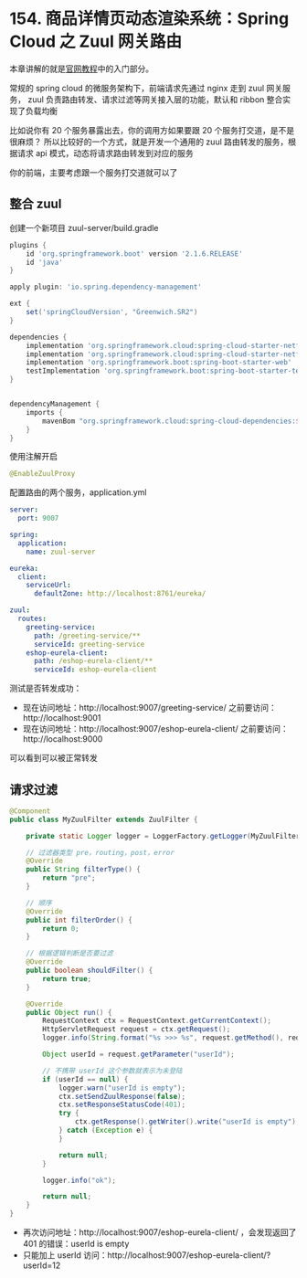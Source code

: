 # 154. 商品详情页动态渲染系统：Spring Cloud 之 Zuul 网关路由

本章讲解的就是[官网教程](https://cloud.spring.io/spring-cloud-static/Greenwich.SR2/single/spring-cloud.html#_router_and_filter_zuul)中的入门部分。

常规的 spring cloud 的微服务架构下，前端请求先通过 nginx 走到 zuul 网关服务，
zuul 负责路由转发、请求过滤等网关接入层的功能，默认和 ribbon 整合实现了负载均衡

比如说你有 20 个服务暴露出去，你的调用方如果要跟 20 个服务打交道，是不是很麻烦？
所以比较好的一个方式，就是开发一个通用的 zuul 路由转发的服务，根据请求 api 模式，动态将请求路由转发到对应的服务

你的前端，主要考虑跟一个服务打交道就可以了

## 整合 zuul

创建一个新项目 zuul-server/build.gradle

```groovy
plugins {
    id 'org.springframework.boot' version '2.1.6.RELEASE'
    id 'java'
}

apply plugin: 'io.spring.dependency-management'

ext {
    set('springCloudVersion', "Greenwich.SR2")
}

dependencies {
    implementation 'org.springframework.cloud:spring-cloud-starter-netflix-eureka-client'
    implementation 'org.springframework.cloud:spring-cloud-starter-netflix-zuul' // 引入 zuul 依赖
    implementation 'org.springframework.boot:spring-boot-starter-web'
    testImplementation 'org.springframework.boot:spring-boot-starter-test'
}


dependencyManagement {
    imports {
        mavenBom "org.springframework.cloud:spring-cloud-dependencies:${springCloudVersion}"
    }
}

```

使用注解开启

```java
@EnableZuulProxy
```

配置路由的两个服务，application.yml

```yml
server:
  port: 9007

spring:
  application:
    name: zuul-server

eureka:
  client:
    serviceUrl:
      defaultZone: http://localhost:8761/eureka/

zuul:
  routes:
    greeting-service:
      path: /greeting-service/**
      serviceId: greeting-service
    eshop-eurela-client:
      path: /eshop-eurela-client/**
      serviceId: eshop-eurela-client
```

测试是否转发成功：

- 现在访问地址：http://localhost:9007/greeting-service/
  之前要访问：http://localhost:9001
- 现在访问地址：http://localhost:9007/eshop-eurela-client/
  之前要访问：http://localhost:9000

可以看到可以被正常转发

## 请求过滤

```java
@Component
public class MyZuulFilter extends ZuulFilter {

    private static Logger logger = LoggerFactory.getLogger(MyZuulFilter.class);

    // 过滤器类型 pre，routing，post，error
    @Override
    public String filterType() {
        return "pre";
    }

    // 顺序
    @Override
    public int filterOrder() {
        return 0;
    }

    // 根据逻辑判断是否要过滤
    @Override
    public boolean shouldFilter() {
        return true;
    }

    @Override
    public Object run() {
        RequestContext ctx = RequestContext.getCurrentContext();
        HttpServletRequest request = ctx.getRequest();
        logger.info(String.format("%s >>> %s", request.getMethod(), request.getRequestURL().toString()));

        Object userId = request.getParameter("userId");

        // 不携带 userId 这个参数就表示为未登陆
        if (userId == null) {
            logger.warn("userId is empty");
            ctx.setSendZuulResponse(false);
            ctx.setResponseStatusCode(401);
            try {
                ctx.getResponse().getWriter().write("userId is empty");
            } catch (Exception e) {
            }

            return null;
        }

        logger.info("ok");

        return null;
    }
}
```

- 再次访问地址：http://localhost:9007/eshop-eurela-client/ ，会发现返回了 401 的错误：userId is empty
- 只能加上 userId 访问：http://localhost:9007/eshop-eurela-client/?userId=12
